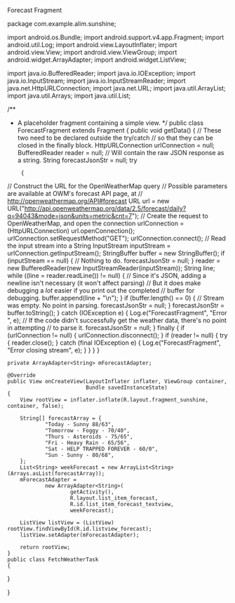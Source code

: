 Forecast Fragment

package com.example.alim.sunshine;

import android.os.Bundle;
import android.support.v4.app.Fragment;
import android.util.Log;
import android.view.LayoutInflater;
import android.view.View;
import android.view.ViewGroup;
import android.widget.ArrayAdapter;
import android.widget.ListView;

import java.io.BufferedReader;
import java.io.IOException;
import java.io.InputStream;
import java.io.InputStreamReader;
import java.net.HttpURLConnection;
import java.net.URL;
import java.util.ArrayList;
import java.util.Arrays;
import java.util.List;

/**
 * A placeholder fragment containing a simple view.
 */
public class ForecastFragment extends Fragment
{
    public void getData() {
        // These two need to be declared outside the try/catch
// so that they can be closed in the finally block.
        HttpURLConnection urlConnection = null;
        BufferedReader reader = null;
        // Will contain the raw JSON response as a string.
        String forecastJsonStr = null;
        try

        {
// Construct the URL for the OpenWeatherMap query
// Possible parameters are available at OWM's forecast API page, at
// http://openweathermap.org/API#forecast
            URL url = new URL("http://api.openweathermap.org/data/2.5/forecast/daily?q=94043&mode=json&units=metric&cnt=7");
// Create the request to OpenWeatherMap, and open the connection
            urlConnection = (HttpURLConnection) url.openConnection();
            urlConnection.setRequestMethod("GET");
            urlConnection.connect();
// Read the input stream into a String
            InputStream inputStream = urlConnection.getInputStream();
            StringBuffer buffer = new StringBuffer();
            if (inputStream == null) {
// Nothing to do.
                forecastJsonStr = null;
            }
            reader = new BufferedReader(new InputStreamReader(inputStream));
            String line;
            while ((line = reader.readLine()) != null) {
// Since it's JSON, adding a newline isn't necessary (it won't affect parsing)
// But it does make debugging a *lot* easier if you print out the completed
// buffer for debugging.
                buffer.append(line + "\n");
            }
            if (buffer.length() == 0) {
// Stream was empty. No point in parsing.
                forecastJsonStr = null;
            }
            forecastJsonStr = buffer.toString();
        } catch (IOException e) {
            Log.e("ForecastFragment", "Error ", e);
// If the code didn't successfully get the weather data, there's no point in attempting
// to parse it.
            forecastJsonStr = null;
        } finally {
            if (urlConnection != null) {
                urlConnection.disconnect();
            }
            if (reader != null) {
                try {
                    reader.close();
                } catch (final IOException e) {
                    Log.e("ForecastFragment", "Error closing stream", e);
                }
            }
        }
    }

    private ArrayAdapter<String> mForecastAdapter;

    @Override
    public View onCreateView(LayoutInflater inflater, ViewGroup container,
                             Bundle savedInstanceState)
    {
        View rootView = inflater.inflate(R.layout.fragment_sunshine, container, false);

        String[] forecastArray = {
                "Today - Sunny 88/63",
                "Tomorrow - Foggy - 70/40",
                "Thurs - Asteroids - 75/65",
                "Fri - Heavy Rain - 65/56",
                "Sat - HELP TRAPPED FOREVER - 60/0",
                "Sun - Sunny - 80/68",
        };
        List<String> weekForecast = new ArrayList<String>(Arrays.asList(forecastArray));
        mForecastAdapter =
                new ArrayAdapter<String>(
                        getActivity(),
                        R.layout.list_item_forecast,
                        R.id.list_item_forecast_textview,
                        weekForecast);

        ListView listView = (ListView) rootView.findViewById(R.id.listview_forecast);
        listView.setAdapter(mForecastAdapter);

        return rootView;
    }
    public class FetchWeatherTask
    {

}

}
